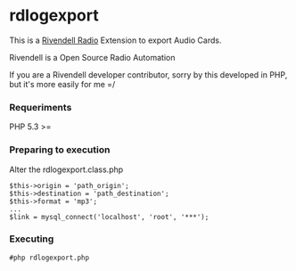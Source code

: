rdlogexport
===========

This is a [Rivendell Radio](http://www.rivendellaudio.org/ "Access") Extension to export Audio Cards.

Rivendell is a Open Source Radio Automation

If you are a Rivendell developer contributor, sorry by this developed in PHP, but it's more easily for me =/

### Requeriments

PHP 5.3 >=

### Preparing to execution

Alter the rdlogexport.class.php

    $this->origin = 'path_origin';
    $this->destination = 'path_destination';
    $this->format = 'mp3';
    ...
    $link = mysql_connect('localhost', 'root', '***');

### Executing
    #php rdlogexport.php